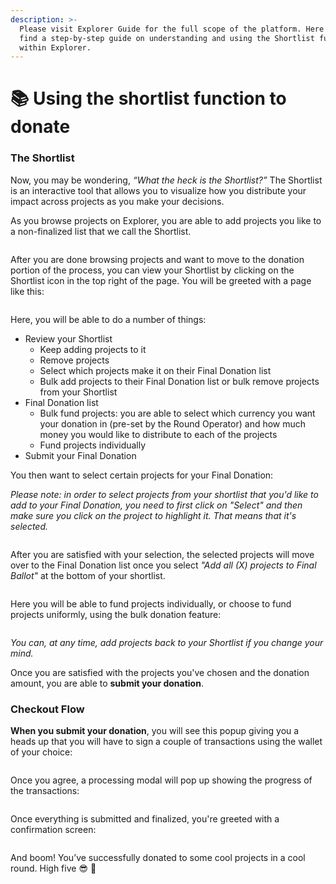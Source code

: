 ```yaml
---
description: >-
  Please visit Explorer Guide for the full scope of the platform. Here you will
  find a step-by-step guide on understanding and using the Shortlist function
  within Explorer.
---
```


# 📚 Using the shortlist function to donate

### The Shortlist

Now, you may be wondering, _“What the heck is the Shortlist?”_ The Shortlist is an interactive tool that allows you to visualize how you distribute your impact across projects as you make your decisions.

As you browse projects on Explorer, you are able to add projects you like to a non-finalized list that we call the Shortlist.

<figure><img src="../../.gitbook/assets/Landing (1).png" alt=""><figcaption></figcaption></figure>

After you are done browsing projects and want to move to the donation portion of the process, you can view your Shortlist by clicking on the Shortlist icon in the top right of the page. You will be greeted with a page like this:

<figure><img src="../../.gitbook/assets/Empty Final Ballot.png" alt=""><figcaption></figcaption></figure>

Here, you will be able to do a number of things:

* Review your Shortlist
  * Keep adding projects to it
  * Remove projects
  * Select which projects make it on their Final Donation list
  * Bulk add projects to their Final Donation list or bulk remove projects from your Shortlist
* Final Donation list
  * Bulk fund projects: you are able to select which currency you want your donation in (pre-set by the Round Operator) and how much money you would like to distribute to each of the projects
  * Fund projects individually
* Submit your Final Donation

You then want to select certain projects for your Final Donation:

_Please note: in order to select projects from your shortlist that you'd like to add to your Final Donation, you need to first click on "Select" and then make sure you click on the project to highlight it. That means that it's selected._

<figure><img src="../../.gitbook/assets/Empty Final Ballot 3.png" alt=""><figcaption></figcaption></figure>

After you are satisfied with your selection, the selected projects will move over to the Final Donation list once you select _"Add all (X) projects to Final Ballot"_ at the bottom of your shortlist.

<figure><img src="../../.gitbook/assets/Pre Donation Input 4 (1).png" alt=""><figcaption></figcaption></figure>

Here you will be able to fund projects individually, or choose to fund projects uniformly, using the bulk donation feature:

<figure><img src="../../.gitbook/assets/Pre Donation Input 5.png" alt=""><figcaption></figcaption></figure>

_You can, at any time, add projects back to your Shortlist if you change your mind._

Once you are satisfied with the projects you've chosen and the donation amount, you are able to **submit your donation**.&#x20;

### Checkout Flow

**When you submit your donation**, you will see this popup giving you a heads up that you will have to sign a couple of transactions using the wallet of your choice:

<figure><img src="../../.gitbook/assets/Pre Donation Input 6.png" alt=""><figcaption></figcaption></figure>

Once you agree, a processing modal will pop up showing the progress of the transactions:

<figure><img src="../../.gitbook/assets/Pre Donation Input 7.png" alt=""><figcaption></figcaption></figure>

Once everything is submitted and finalized, you're greeted with a confirmation screen:

<figure><img src="../../.gitbook/assets/Confirmation Screen.png" alt=""><figcaption></figcaption></figure>

And boom! You’ve successfully donated to some cool projects in a cool round. High five 😎 🙌
